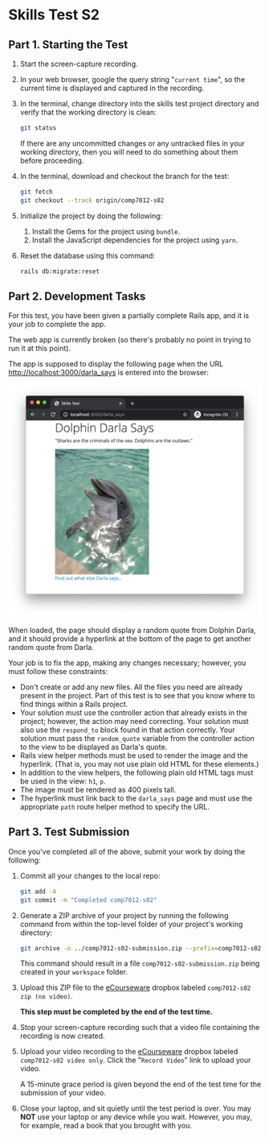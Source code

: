 # Skills Test S2

## Part 1. Starting the Test

1. Start the screen-capture recording.

1. In your web browser, google the query string "`current time`", so the current time is displayed and captured in the recording.

1. In the terminal, change directory into the skills test project directory and verify that the working directory is clean:

    ```bash
    git status
    ```

    If there are any uncommitted changes or any untracked files in your working directory, then you will need to do something about them before proceeding.

1. In the terminal, download and checkout the branch for the test:

    ```bash
    git fetch
    git checkout --track origin/comp7012-s02
    ```

1. Initialize the project by doing the following:
   1. Install the Gems for the project using `bundle`.
   1. Install the JavaScript dependencies for the project using `yarn`.

1. Reset the database using this command:

    ```bash
    rails db:migrate:reset
    ```

## Part 2. Development Tasks

For this test, you have been given a partially complete Rails app, and it is your job to complete the app.

The web app is currently broken (so there's probably no point in trying to run it at this point).

The app is supposed to display the following page when the URL <http://localhost:3000/darla_says> is entered into the browser:

![A screen shot of a webpage](./comp7012-s02_after_page.png)

When loaded, the page should display a random quote from Dolphin Darla, and it should provide a hyperlink at the bottom of the page to get another random quote from Darla.

Your job is to fix the app, making any changes necessary; however, you must follow these constraints:

- Don't create or add any new files. All the files you need are already present in the project. Part of this test is to see that you know where to find things within a Rails project.
- Your solution must use the controller action that already exists in the project; however, the action may need correcting. Your solution must also use the `respond_to` block found in that action correctly. Your solution must pass the `random_quote` variable from the controller action to the view to be displayed as Darla's quote.
- Rails view helper methods must be used to render the image and the hyperlink. (That is, you may not use plain old HTML for these elements.)
- In addition to the view helpers, the following plain old HTML tags must be used in the view: `h1`, `p`.
- The image must be rendered as 400 pixels tall.
- The hyperlink must link back to the `darla_says` page and must use the appropriate `path` route helper method to specify the URL.

## Part 3. Test Submission

Once you've completed all of the above, submit your work by doing the following:

1. Commit all your changes to the local repo:

    ```bash
    git add -A
    git commit -m "Completed comp7012-s02"
    ```

1. Generate a ZIP archive of your project by running the following command from within the top-level folder of your project's working directory:

    ```bash
    git archive -o ../comp7012-s02-submission.zip --prefix=comp7012-s02-submission/ HEAD
    ```

    This command should result in a file `comp7012-s02-submission.zip` being created in your `workspace` folder.

1. Upload this ZIP file to the [eCourseware](https://elearn.memphis.edu/) dropbox labeled `comp7012-s02 zip (no video)`.

    **This step must be completed by the end of the test time.**

1. Stop your screen-capture recording such that a video file containing the recording is now created.

1. Upload your video recording to the [eCourseware](https://elearn.memphis.edu/) dropbox labeled `comp7012-s02 video only`. Click the "`Record Video`" link to upload your video.

    A 15-minute grace period is given beyond the end of the test time for the submission of your video.

1. Close your laptop, and sit quietly until the test period is over. You may **NOT** use your laptop or any device while you wait. However, you may, for example, read a book that you brought with you.
